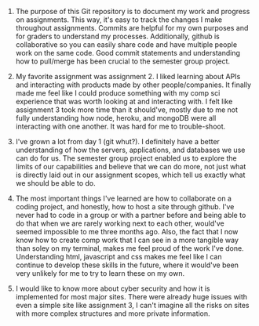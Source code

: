 1. The purpose of this Git repository is to document my work and progress on assignments. This way, it's easy to track the changes I make throughout assignments. Commits are helpful for my own purposes and for graders to understand my processes. Additionally, github is collaborative so you can easily share code and have multiple people work on the same code. Good commit statements and understanding how to pull/merge has been crucial to the semester group project. 

2. My favorite assignment was assignment 2. I liked learning about APIs and interacting with products made by other people/companies. It finally made me feel like I could produce something with my comp sci experience that was worth looking at and interacting with. I felt like assignment 3 took more time than it should've, mostly due to me not fully understanding how node, heroku, and mongoDB were all interacting with one another. It was hard for me to trouble-shoot.

3. I've grown a lot from day 1 (git whut?). I definitely have a better understanding of how the servers, applications, and databases we use can do for us. The semester group project enabled us to explore the limits of our capabilities and believe that we can do more, not just what is directly laid out in our assignment scopes, which tell us exactly what we should be able to do.

4. The most important things I've learned are how to collaborate on a coding project, and honestly, how to host a site through github. I've never had to code in a group or with a partner before and being able to do that when we are rarely working next to each other, would've seemed impossible to me three months ago. Also, the fact that I now know how to create comp work that I can see in a more tangible way than soley on my terminal, makes me feel proud of the work I've done. Understanding html, javascript and css makes me feel like I can continue to develop these skills in the future, where it would've been very unlikely for me to try to learn these on my own.

5. I would like to know more about cyber security and how it is implemented for most major sites. There were already huge issues with even a simple site like assignment 3, I can't imagine all the risks on sites with more complex structures and more private information.